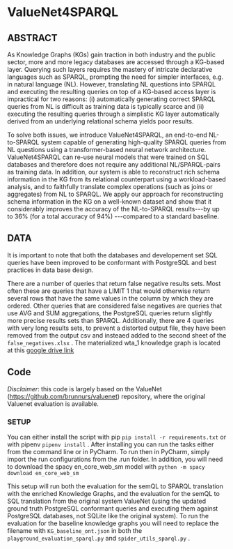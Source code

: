 # ValueNet4SPARQL
## ABSTRACT

As Knowledge Graphs (KGs) gain traction in both industry and the public sector, more and more legacy databases are accessed through a KG-based layer. Querying such layers requires the mastery of intricate declarative languages such as SPARQL, prompting the need for simpler interfaces, e.g. in natural language (NL). However, translating NL questions into SPARQL and executing the resulting queries on top of a KG-based access layer is impractical for two reasons: (i) automatically generating correct SPARQL queries from NL is difficult as training data is typically scarce and (ii) executing the resulting queries through a simplistic KG layer automatically derived from an underlying relational schema yields poor results. 

To solve both issues, we introduce ValueNet4SPARQL, an end-to-end NL-to-SPARQL system capable of generating high-quality SPARQL queries from NL questions using a transformer-based neural network architecture. ValueNet4SPARQL can re-use neural models that were trained on SQL databases and therefore does not require any additional NL/SPARQL-pairs as training data. In addition, our system is able to reconstruct rich schema information in the KG from its relational counterpart using a workload-based analysis, and to faithfully translate complex operations (such as joins or aggregates) from NL to SPARQL. We apply our approach for reconstructing schema information in the KG on a well-known dataset and show that it considerably improves the accuracy of the NL-to-SPARQL results---by up to 36\% (for a total accuracy of 94\%) ---compared to a standard baseline. 

## DATA

It is important to note that both the databases and developement set SQL queries have been improved to be conformant with PostgreSQL and best practices in data base design.

There are a number of queries that return false negative results sets. Most often these are queries that have a LIMIT 1 that would otherwise return several rows that have the same values in the column by which they are ordered. Other queries that are considered false negatives are queries that use AVG and SUM aggregations, the PostgreSQL queries return slightly more precise results sets than SPARQL. Additionally, there are 4 queries with very long results sets, to prevent a distorted output file, they have been removed from the output csv and insteaed added to the second sheet of the `false_negatives.xlsx` . 
The materialized wta_1 knowledge graph is located at this [google drive link](https://drive.google.com/file/d/1296XYgEcizHEREKMahFCemO8TVRPe3so/view?usp=sharing)

## Code

_Disclaimer_: this code is largely based on the ValueNet (https://github.com/brunnurs/valuenet) repository, where the original Valuenet evaluation is available. 

### SETUP
You can either install the script with pip `pip install -r requirements.txt` or with pipenv `pipenv install` . After installing you can run the tasks either from the command line or in PyCharm. To run then in PyCharm, simply import the run configurations from the .run folder. In addition, you will need to download the spacy en_core_web_sm model with `python -m spacy download en_core_web_sm` 

This setup will run both the evaluation for the semQL to SPARQL translation with the enriched Knowledge Graphs, and the evaluation for the semQL to SQL translation from the original system ValueNet (using the updated ground truth PostgreSQL conformant queries and executing them against PostgreSQL databases, not SQLite like the original system). To run the evaluation for the baseline knowledge graphs you will need to replace the filename with `KG_baseline_ont.json` in both the `playground_evaluation_sparql.py` and `spider_utils_sparql.py` . 

